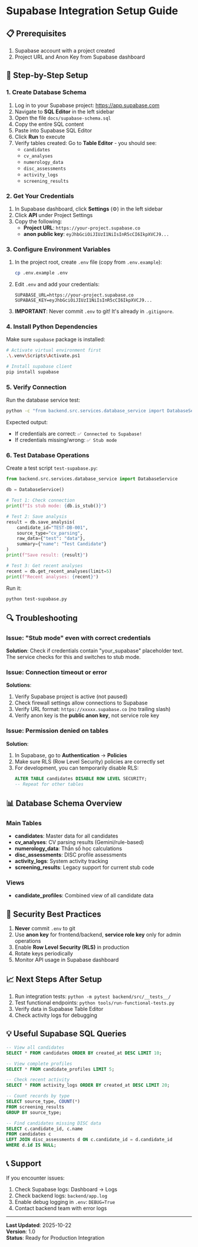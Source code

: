 # Supabase Integration Setup Guide

## 📋 Prerequisites

1. Supabase account with a project created
2. Project URL and Anon Key from Supabase dashboard

## 🚀 Step-by-Step Setup

### 1. Create Database Schema

1. Log in to your Supabase project: https://app.supabase.com
2. Navigate to **SQL Editor** in the left sidebar
3. Open the file `docs/supabase-schema.sql`
4. Copy the entire SQL content
5. Paste into Supabase SQL Editor
6. Click **Run** to execute
7. Verify tables created: Go to **Table Editor** - you should see:
   - `candidates`
   - `cv_analyses`
   - `numerology_data`
   - `disc_assessments`
   - `activity_logs`
   - `screening_results`

### 2. Get Your Credentials

1. In Supabase dashboard, click **Settings** (⚙️) in the left sidebar
2. Click **API** under Project Settings
3. Copy the following:
   - **Project URL**: `https://your-project.supabase.co`
   - **anon public key**: `eyJhbGciOiJIUzI1NiIsInR5cCI6IkpXVCJ9...`

### 3. Configure Environment Variables

1. In the project root, create `.env` file (copy from `.env.example`):
   ```bash
   cp .env.example .env
   ```

2. Edit `.env` and add your credentials:
   ```env
   SUPABASE_URL=https://your-project.supabase.co
   SUPABASE_KEY=eyJhbGciOiJIUzI1NiIsInR5cCI6IkpXVCJ9...
   ```

3. **IMPORTANT**: Never commit `.env` to git! It's already in `.gitignore`.

### 4. Install Python Dependencies

Make sure `supabase` package is installed:

```bash
# Activate virtual environment first
.\.venv\Scripts\Activate.ps1

# Install supabase client
pip install supabase
```

### 5. Verify Connection

Run the database service test:

```bash
python -c "from backend.src.services.database_service import DatabaseService; db = DatabaseService(); print('✅ Stub mode' if db.is_stub() else '✅ Connected to Supabase!')"
```

Expected output:
- If credentials are correct: `✅ Connected to Supabase!`
- If credentials missing/wrong: `✅ Stub mode`

### 6. Test Database Operations

Create a test script `test-supabase.py`:

```python
from backend.src.services.database_service import DatabaseService

db = DatabaseService()

# Test 1: Check connection
print(f"Is stub mode: {db.is_stub()}")

# Test 2: Save analysis
result = db.save_analysis(
    candidate_id="TEST-DB-001",
    source_type="cv_parsing",
    raw_data={"test": "data"},
    summary={"name": "Test Candidate"}
)
print(f"Save result: {result}")

# Test 3: Get recent analyses
recent = db.get_recent_analyses(limit=5)
print(f"Recent analyses: {recent}")
```

Run it:
```bash
python test-supabase.py
```

## 🔍 Troubleshooting

### Issue: "Stub mode" even with correct credentials

**Solution**: Check if credentials contain "your_supabase" placeholder text. The service checks for this and switches to stub mode.

### Issue: Connection timeout or error

**Solutions**:
1. Verify Supabase project is active (not paused)
2. Check firewall settings allow connections to Supabase
3. Verify URL format: `https://xxxxx.supabase.co` (no trailing slash)
4. Verify anon key is the **public anon key**, not service role key

### Issue: Permission denied on tables

**Solution**: 
1. In Supabase, go to **Authentication** → **Policies**
2. Make sure RLS (Row Level Security) policies are correctly set
3. For development, you can temporarily disable RLS:
   ```sql
   ALTER TABLE candidates DISABLE ROW LEVEL SECURITY;
   -- Repeat for other tables
   ```

## 📊 Database Schema Overview

### Main Tables

- **candidates**: Master data for all candidates
- **cv_analyses**: CV parsing results (Gemini/rule-based)
- **numerology_data**: Thần số học calculations
- **disc_assessments**: DISC profile assessments
- **activity_logs**: System activity tracking
- **screening_results**: Legacy support for current stub code

### Views

- **candidate_profiles**: Combined view of all candidate data

## 🔐 Security Best Practices

1. **Never** commit `.env` to git
2. Use **anon key** for frontend/backend, **service role key** only for admin operations
3. Enable **Row Level Security (RLS)** in production
4. Rotate keys periodically
5. Monitor API usage in Supabase dashboard

## 📈 Next Steps After Setup

1. Run integration tests: `python -m pytest backend/src/__tests__/`
2. Test functional endpoints: `python tools/run-functional-tests.py`
3. Verify data in Supabase Table Editor
4. Check activity logs for debugging

## 💡 Useful Supabase SQL Queries

```sql
-- View all candidates
SELECT * FROM candidates ORDER BY created_at DESC LIMIT 10;

-- View complete profiles
SELECT * FROM candidate_profiles LIMIT 5;

-- Check recent activity
SELECT * FROM activity_logs ORDER BY created_at DESC LIMIT 20;

-- Count records by type
SELECT source_type, COUNT(*) 
FROM screening_results 
GROUP BY source_type;

-- Find candidates missing DISC data
SELECT c.candidate_id, c.name 
FROM candidates c 
LEFT JOIN disc_assessments d ON c.candidate_id = d.candidate_id 
WHERE d.id IS NULL;
```

## 📞 Support

If you encounter issues:
1. Check Supabase logs: Dashboard → Logs
2. Check backend logs: `backend/app.log`
3. Enable debug logging in `.env`: `DEBUG=True`
4. Contact backend team with error logs

---

**Last Updated**: 2025-10-22  
**Version**: 1.0  
**Status**: Ready for Production Integration
